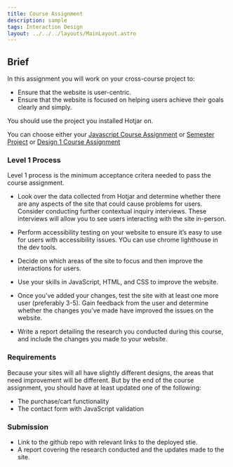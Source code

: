 ```yaml
---
title: Course Assignment
description: sample
tags: Interaction Design
layout: ../../../layouts/MainLayout.astro
---
```


## Brief

In this assignment you will work on your cross-course project to:

- Ensure that the website is user-centric.
- Ensure that the website is focused on helping users achieve their goals clearly and simply.

You should use the project you installed Hotjar on.

You can choose either your [Javascript Course Assignment](https://fed-vocational-astro-course.vercel.app/en/javascript-1/ca) or [Semester Project](https://fed-vocational-astro-course.vercel.app/en/semester-project/brief) or [Design 1 Course Assignment](https://content.noroff.dev/design-1/ca.html)

### Level 1 Process

Level 1 process is the minimum acceptance critera needed to pass the course assignment.

- Look over the data collected from Hotjar and determine whether there are any aspects of the site that could cause problems for users. Consider conducting further contextual inquiry interviews. These interviews will allow you to see users interacting with the site in-person.

- Perform accessibility testing on your website to ensure it’s easy to use for users with accessibility issues. YOu can use chrome lighthouse in the dev tools.

- Decide on which areas of the site to focus and then improve the interactions for users.

- Use your skills in JavaScript, HTML, and CSS to improve the website.

- Once you’ve added your changes, test the site with at least one more user (preferably 3-5). Gain feedback from the user and determine whether the changes you’ve made have improved the issues on the website.

- Write a report detailing the research you conducted during this course, and include the changes you made to your website.

### Requirements

Because your sites will all have slightly different designs, the areas that need improvement will be different. But by the end of the course assignment, you should have at least updated one of the following:

- The purchase/cart functionality
- The contact form with JavaScript validation

### Submission

- Link to the github repo with relevant links to the deployed stie.
- A report covering the research conducted and the updates made to the site.

